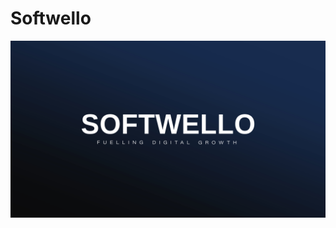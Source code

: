 # Softwello
<p><img src="https://github.com/Softwello/Softwello/blob/main/Asset%202%404x-100.jpg" alt="Softwello="250px"/><p>
